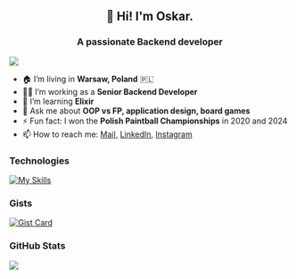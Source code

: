 <h2 align="center">👋 Hi! I'm Oskar.</h2>
<h3 align="center">A passionate Backend developer</h3>

![](https://komarev.com/ghpvc/?username=oskaror)

- 🏠 I’m living in **Warsaw, Poland** 🇵🇱
- 👨‍💻 I’m working as a **Senior Backend Developer**
- 🌱 I’m learning **Elixir**
- 💬 Ask me about **OOP vs FP, application design, board games**
- ⚡ Fun fact: I won the **Polish Paintball Championships** in 2020 and 2024
- 📫 How to reach me: [Mail](mailto:janusz.oskar@gmail.com), [LinkedIn](https://www.linkedin.com/in/oskarjanusz/), [Instagram](https://www.instagram.com/ruby.snippets/)

### Technologies
<p align="left">
  
[![My Skills](https://skillicons.dev/icons?i=ruby,elixir,go,graphql,postgres,redis,heroku,aws,grafana,kafka)](https://skillicons.dev)
  
</p>


### Gists
[![Gist Card](https://github-readme-stats-mu-kohl-11.vercel.app/api/gist?id=f318a26d31a773e02dbe68e833bc4ca8)](https://gist.github.com/oskaror/f318a26d31a773e02dbe68e833bc4ca8/)

### GitHub Stats
![](https://github-readme-stats-mu-kohl-11.vercel.app/api?username=oskaror&show_icons=true&count_private=true&hide=stars&rank_icon=github)
